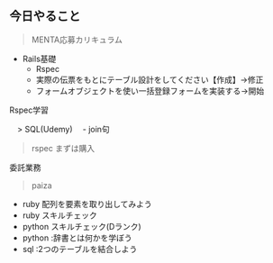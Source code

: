 ## 今日やること

> MENTA応募カリキュラム
- Rails基礎
  - Rspec
  - 実際の伝票をもとにテーブル設計をしてください【作成】→修正
  - フォームオブジェクトを使い一括登録フォームを実装する→開始
  
Rspec学習

　> SQL(Udemy)
　- join句

> rspec
まずは購入

委託業務

> paiza
- ruby 配列を要素を取り出してみよう
- ruby スキルチェック
- python スキルチェック(Dランク)
- python :辞書とは何かを学ぼう
- sql :2つのテーブルを結合しよう
